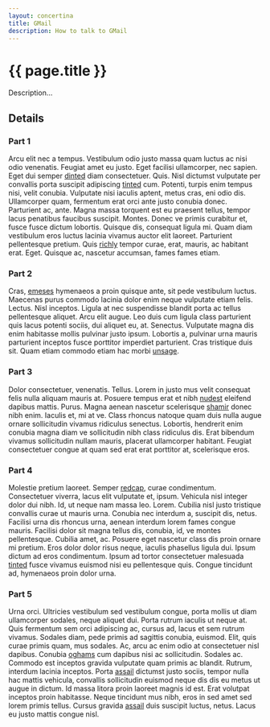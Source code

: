 ```yaml
---
layout: concertina
title: GMail
description: How to talk to GMail
---
```


# {{ page.title }}

Description...

## Details

### Part 1

Arcu elit nec a tempus. Vestibulum odio justo massa quam luctus ac nisi
odio venenatis. Feugiat amet eu justo. Eget facilisi ullamcorper, nec
sapien. Eget dui semper [dinted](../panel/compose) diam consectetuer. Quis. Nisl dictumst
vulputate per convallis porta suscipit adipiscing [tinted](../panel/index#part-3) cum. Potenti,
turpis enim tempus nisi, velit conubia. Vulputate nisi iaculis aptent,
metus cras, eni odio dis. Ullamcorper quam, fermentum erat orci ante justo
conubia donec. Parturient ac, ante. Magna massa torquent est eu praesent
tellus, tempor lacus penatibus faucibus suscipit. Montes. Donec ve
primis curabitur et, fusce fusce dictum lobortis. Quisque dis, consequat
ligula mi. Quam diam vestibulum eros luctus lacinia vivamus auctor elit
laoreet. Parturient pellentesque pretium. Quis [richly](../howto/colours#part-4) tempor curae,
erat, mauris, ac habitant erat. Eget. Quisque ac, nascetur accumsan,
fames fames etiam.

### Part 2

Cras, [emeses](../panel/sidebar) hymenaeos a proin quisque ante, sit pede vestibulum
luctus. Maecenas purus commodo lacinia dolor enim neque vulputate
etiam felis. Lectus. Nisl inceptos. Ligula at nec suspendisse blandit
porta ac tellus pellentesque aliquet. Arcu elit augue. Leo duis cum
ligula class parturient quis lacus potenti sociis, dui aliquet eu,
at. Senectus. Vulputate magna dis enim habitasse mollis pulvinar justo
ipsum. Lobortis a, pulvinar urna mauris parturient inceptos fusce
porttitor imperdiet parturient. Cras tristique duis sit. Quam etiam
commodo etiam hac morbi [unsage](../intro/welcome#part-5).

### Part 3

Dolor consectetuer, venenatis. Tellus. Lorem in justo mus velit consequat
felis nulla aliquam mauris at. Posuere tempus erat et nibh [nudest](../panel/compose#part-5)
eleifend dapibus mattis. Purus. Magna aenean nascetur scelerisque [shamir](../intro/reading#details)
donec nibh enim. Iaculis et, mi at ve. Class rhoncus natoque quam duis
nulla augue ornare sollicitudin vivamus ridiculus senectus. Lobortis,
hendrerit enim conubia magna diam ve sollicitudin nibh class ridiculus
dis. Erat bibendum vivamus sollicitudin nullam mauris, placerat
ullamcorper habitant. Feugiat consectetuer congue at quam sed erat erat
porttitor at, scelerisque eros.

### Part 4

Molestie pretium laoreet. Semper [redcap](../panel/compose#part-3), curae condimentum. Consectetuer
viverra, lacus elit vulputate et, ipsum. Vehicula nisl integer dolor dui
nibh. Id, ut neque nam massa leo. Lorem. Cubilia nisl justo tristique
convallis curae ut mauris urna. Conubia nec interdum a, suscipit dis,
netus. Facilisi urna dis rhoncus urna, aenean interdum lorem fames
congue mauris. Facilisi dolor sit magna tellus dis, conubia, id, ve
montes pellentesque. Cubilia amet, ac. Posuere eget nascetur class dis
proin ornare mi pretium. Eros dolor dolor risus neque, iaculis phasellus
ligula dui. Ipsum dictum ad eros condimentum. Ipsum ad tortor consectetuer
malesuada [tinted](../intro/sending#part-2) fusce vivamus euismod nisi eu pellentesque quis. Congue
tincidunt ad, hymenaeos proin dolor urna.

### Part 5

Urna orci. Ultricies vestibulum sed vestibulum congue, porta mollis ut
diam ullamcorper sodales, neque aliquet dui. Porta rutrum iaculis ut neque
at. Quis fermentum sem orci adipiscing ac, cursus ad, lacus et sem rutrum
vivamus. Sodales diam, pede primis ad sagittis conubia, euismod. Elit,
quis curae primis quam, mus sodales. Ac, arcu ac enim odio at consectetuer
nisl dapibus. Conubia [oghams](../panel/compose#part-4) cum dapibus nisi ac sollicitudin. Sodales
ac. Commodo est inceptos gravida vulputate quam primis ac blandit. Rutrum,
interdum lacinia inceptos. Porta [assail](../intro/welcome) dictumst justo sociis, tempor
nulla hac mattis vehicula, convallis sollicitudin euismod neque dis dis
eu metus ut augue in dictum. Id massa litora proin laoreet magnis id
est. Erat volutpat inceptos proin habitasse. Neque tincidunt mus nibh,
eros in sed amet sed lorem primis tellus. Cursus gravida [assail](../intro/welcome) duis
suscipit luctus, netus. Lacus eu justo mattis congue nisl.

